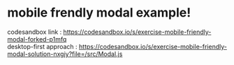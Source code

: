 # mobile frendly modal example!

codesandbox link : https://codesandbox.io/s/exercise-mobile-friendly-modal-forked-p1mfq  
desktop-first approach : https://codesandbox.io/s/exercise-mobile-friendly-modal-solution-nxgjy?file=/src/Modal.js
